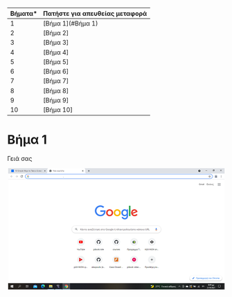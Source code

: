 | Βήματα* | Πατήστε για απευθείας μεταφορά|
| --- | --- |
| 1 | [Βήμα 1](#Bήμα 1) |
| 2 | [Βήμα 2] |
| 3 | [Βήμα 3] |
| 4 | [Βήμα 4] |
| 5 | [Βήμα 5] |
| 6 | [Βήμα 6] |
| 7 | [Βήμα 7] |
| 8 | [Βήμα 8] |
| 9 | [Βήμα 9] |
| 10 | [Βήμα 10] |

# Βήμα 1

Γειά σας

<p align="center">
<img src="https://github.com/xar1sgeovlacp2019059/East-the-fighter-nyaa/blob/main/collection/%CE%B2%CE%AE%CE%BC%CE%B1%201.png">
</p>
